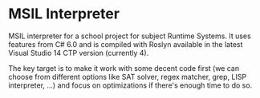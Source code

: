 MSIL Interpreter
===============

MSIL interpreter for a school project for subject Runtime Systems. It uses features from C# 6.0 and is compiled with Roslyn available in the latest Visual Studio 14 CTP version (currently 4).

The key target is to make it work with some decent code first (we can choose from different options like SAT solver, regex matcher, grep, LISP interpreter, ...) and focus on optimizations if there's enough time to do so.

